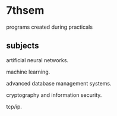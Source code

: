 # 7thsem
programs created during practicals 
## subjects
artificial neural networks.

machine learning.

advanced database management systems.

cryptography and information security.

tcp/ip.
